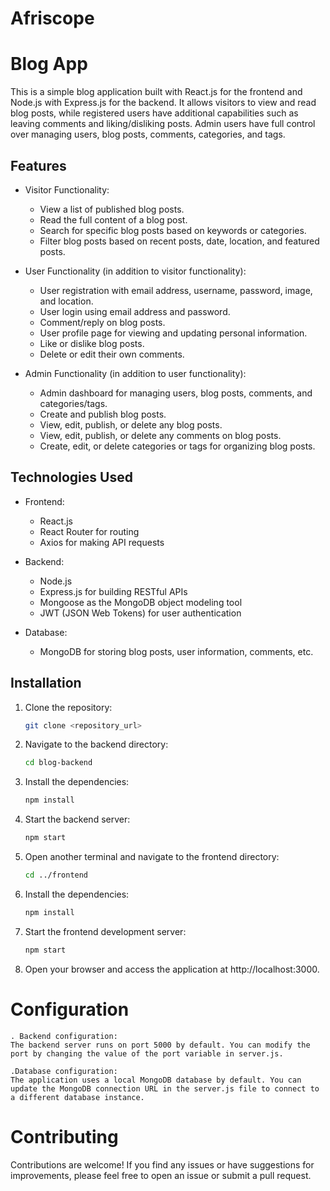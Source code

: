 # Afriscope

# Blog App

This is a simple blog application built with React.js for the frontend and Node.js with Express.js for the backend. It allows visitors to view and read blog posts, while registered users have additional capabilities such as leaving comments and liking/disliking posts. Admin users have full control over managing users, blog posts, comments, categories, and tags.

## Features

- Visitor Functionality:
  - View a list of published blog posts.
  - Read the full content of a blog post.
  - Search for specific blog posts based on keywords or categories.
  - Filter blog posts based on recent posts, date, location, and featured posts.

- User Functionality (in addition to visitor functionality):
  - User registration with email address, username, password, image, and location.
  - User login using email address and password.
  - Comment/reply on blog posts.
  - User profile page for viewing and updating personal information.
  - Like or dislike blog posts.
  - Delete or edit their own comments.

- Admin Functionality (in addition to user functionality):
  - Admin dashboard for managing users, blog posts, comments, and categories/tags.
  - Create and publish blog posts.
  - View, edit, publish, or delete any blog posts.
  - View, edit, publish, or delete any comments on blog posts.
  - Create, edit, or delete categories or tags for organizing blog posts.

## Technologies Used

- Frontend:
  - React.js
  - React Router for routing
  - Axios for making API requests

- Backend:
  - Node.js
  - Express.js for building RESTful APIs
  - Mongoose as the MongoDB object modeling tool
  - JWT (JSON Web Tokens) for user authentication

- Database:
  - MongoDB for storing blog posts, user information, comments, etc.

## Installation

1. Clone the repository:

   ```bash
   git clone <repository_url>

2. Navigate to the backend directory:

    ```bash
    cd blog-backend

3. Install the dependencies:

    ```bash
    npm install

4. Start the backend server:

    ```bash
    npm start

5. Open another terminal and navigate to the frontend directory:

    ```bash
    cd ../frontend

6. Install the dependencies:

    ```bash
    npm install

7. Start the frontend development server:

    ```bash
    npm start

8. Open your browser and access the application at http://localhost:3000.

# Configuration
    . Backend configuration:
    The backend server runs on port 5000 by default. You can modify the port by changing the value of the port variable in server.js.

    .Database configuration:
    The application uses a local MongoDB database by default. You can update the MongoDB connection URL in the server.js file to connect to a different database instance.

# Contributing
Contributions are welcome! If you find any issues or have suggestions for improvements, please feel free to open an issue or submit a pull request.